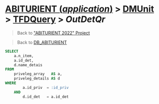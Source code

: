 # [ABITURIENT (*application*)](../../app_abiturient_2022.md) > [DMUnit](../DMUnit.md) > [TFDQuery](TDFQuery.md) > *OutDetQr*

> Back to ["ABITURIENT 2022" Project](/README.md)

> Back to [DB_ABITURIENT](../../../db/db_abiturient_2022.md)

```sql
SELECT
    a.n_item,
    a.id_det,
    d.name_detais
FROM
    priveleg_array   AS a,
    priveleg_details AS d
WHERE
        a.id_priv  = :id_priv
    AND
        d.id_det   = a.id_det
```